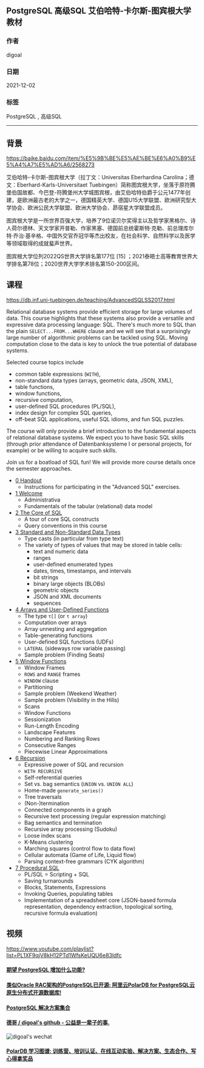 ## PostgreSQL 高级SQL 艾伯哈特-卡尔斯-图宾根大学教材 
                  
### 作者                  
digoal                  
                  
### 日期                  
2021-12-02                 
                  
### 标签               
PostgreSQL , 高级SQL  
                
----                
                
## 背景  
https://baike.baidu.com/item/%E5%9B%BE%E5%AE%BE%E6%A0%B9%E5%A4%A7%E5%AD%A6/2568273  
  
艾伯哈特-卡尔斯-图宾根大学（拉丁文：Universitas Eberhardina Carolina；德文：Eberhard-Karls-Universitaet Tuebingen）简称图宾根大学，坐落于原符腾堡伯国故都、今巴登-符腾堡州大学城图宾根，由艾伯哈特伯爵于公元1477年创建，是欧洲最古老的大学之一，德国精英大学、德国U15大学联盟、欧洲研究型大学协会、欧洲公民大学联盟、欧洲大学协会、昴宿星大学联盟成员。  
  
图宾根大学是一所世界百强大学，培养了9位诺贝尔奖得主以及哲学家黑格尔、诗人荷尔德林、天文学家开普勒、作家黑塞、德国前总统霍斯特·克勒、前总理库尔特·乔治·基辛格、中国外交官乔冠华等杰出校友，在社会科学、自然科学以及医学等领域取得的成就蜚声世界。  
  
图宾根大学位列2022QS世界大学排名第177位 [15]  ；2021泰晤士高等教育世界大学排名第78位；2020世界大学学术排名第150-200区间。  
  
## 课程
https://db.inf.uni-tuebingen.de/teaching/AdvancedSQLSS2017.html  
  
  
Relational database systems provide efficient storage for large volumes of data. This course highlights that these systems also provide a versatile and expressive data processing language: SQL. There's much more to SQL than the plain `SELECT...FROM...WHERE` clause and we will see that a surprisingly large number of algorithmic problems can be tackled using SQL. Moving computation close to the data is key to unlock the true potential of database systems.  
  
Selected course topics include  
- common table expressions (`WITH`),  
- non-standard data types (arrays, geometric data, JSON, XML),  
- table functions,  
- window functions,  
- recursive computation,  
- user-defined SQL procedures (PL/SQL),  
- index design for complex SQL queries,  
- off-beat SQL applications, useful SQL idioms, and fun SQL puzzles.  
  
The course will only provide a brief introduction to the fundamental aspects of relational database systems. We expect you to have basic SQL skills (through prior attendance of Datenbanksysteme I or personal projects, for example) or be willing to acquire such skills.  
  
Join us for a boatload of SQL fun! We will provide more course details once the semester approaches.  
  
- [0 Handout](20211202_03_doc_008.pdf)  
    - Instructions for participating in the "Advanced SQL" exercises.  
- [1 Welcome](20211202_03_doc_001.pdf)  
    - Administrativa  
    - Fundamentals of the tabular (relational) data model  
- [2 The Core of SQL](20211202_03_doc_002.pdf)  
    - A tour of core SQL constructs  
    - Query conventions in this course  
- [3 Standard and Non-Standard Data Types](20211202_03_doc_003.pdf)  
    - Type casts (in particular from type text)  
    - The variety of types of values that may be stored in table cells:  
        - text and numeric data  
        - ranges  
        - user-defined enumerated types  
        - dates, times, timestamps, and intervals  
        - bit strings  
        - binary large objects (BLOBs)  
        - geometric objects  
        - JSON and XML documents  
        - sequences  
- [4 Arrays and User-Defined Functions](20211202_03_doc_004.pdf)  
    - The type `τ[]` (or `τ array`)  
    - Computation over arrays  
    - Array unnesting and aggregation  
    - Table-generating functions  
    - User-defined SQL functions (UDFs)  
    - `LATERAL` (sideways row variable passing)  
    - Sample problem (Finding Seats)  
- [5 Window Functions](20211202_03_doc_005.pdf)  
    - Window Frames  
    - `ROWS` and `RANGE` frames  
    - `WINDOW` clause  
    - Partitioning  
    - Sample problem (Weekend Weather)  
    - Sample problem (Visibility in the Hills)  
    - Scans  
    - Window Functions  
    - Sessionization  
    - Run-Length Encoding  
    - Landscape Features  
    - Numbering and Ranking Rows  
    - Consecutive Ranges  
    - Piecewise Linear Approximations  
- [6 Recursion](20211202_03_doc_006.pdf)  
    - Expressive power of SQL and recursion  
    - `WITH RECURSIVE`  
    - Self-referential queries  
    - Set vs. bag semantics (`UNION` vs. `UNION ALL`)  
    - Home-made `generate_series()`  
    - Tree traversals  
    - (Non-)termination  
    - Connected components in a graph  
    - Recursive text processing (regular expression matching)  
    - Bag semantics and termination  
    - Recursive array processing (Sudoku)  
    - Loose index scans  
    - K-Means clustering  
    - Marching squares (control flow to data flow)  
    - Cellular automata (Game of Life, Liquid flow)  
    - Parsing context-free grammars (CYK algorithm)  
- [7 Procedural SQL](20211202_03_doc_007.pdf)  
    - PL/SQL = Scripting + SQL  
    - Saving turnarounds  
    - Blocks, Statements, Expressions  
    - Invoking Queries, populating tables  
    - Implementation of a spreadsheet core (JSON-based formula representation, dependency extraction, topological sorting, recursive formula evaluation)  
  
## 视频
https://www.youtube.com/playlist?list=PL1XF9qjV8kH12PTd1WfsKeUQU6e83ldfc   
   
  
#### [期望 PostgreSQL 增加什么功能?](https://github.com/digoal/blog/issues/76 "269ac3d1c492e938c0191101c7238216")
  
  
#### [类似Oracle RAC架构的PostgreSQL已开源: 阿里云PolarDB for PostgreSQL云原生分布式开源数据库!](https://github.com/ApsaraDB/PolarDB-for-PostgreSQL "57258f76c37864c6e6d23383d05714ea")
  
  
#### [PostgreSQL 解决方案集合](https://yq.aliyun.com/topic/118 "40cff096e9ed7122c512b35d8561d9c8")
  
  
#### [德哥 / digoal's github - 公益是一辈子的事.](https://github.com/digoal/blog/blob/master/README.md "22709685feb7cab07d30f30387f0a9ae")
  
  
![digoal's wechat](../pic/digoal_weixin.jpg "f7ad92eeba24523fd47a6e1a0e691b59")
  
  
#### [PolarDB 学习图谱: 训练营、培训认证、在线互动实验、解决方案、生态合作、写心得拿奖品](https://www.aliyun.com/database/openpolardb/activity "8642f60e04ed0c814bf9cb9677976bd4")
  
